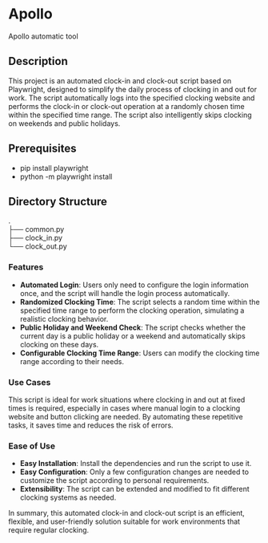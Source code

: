 # Apollo
Apollo automatic tool

## Description  
  
This project is an automated clock-in and clock-out script based on Playwright, designed to simplify the daily process of clocking in and out for work. The script automatically logs into the specified clocking website and performs the clock-in or clock-out operation at a randomly chosen time within the specified time range. The script also intelligently skips clocking on weekends and public holidays.  

## Prerequisites  
- pip install playwright  
- python -m playwright install

## Directory Structure
.  
├── common.py  
├── clock_in.py  
└── clock_out.py  

### Features  
  
- **Automated Login**: Users only need to configure the login information once, and the script will handle the login process automatically.  
- **Randomized Clocking Time**: The script selects a random time within the specified time range to perform the clocking operation, simulating a realistic clocking behavior.  
- **Public Holiday and Weekend Check**: The script checks whether the current day is a public holiday or a weekend and automatically skips clocking on these days.  
- **Configurable Clocking Time Range**: Users can modify the clocking time range according to their needs.  
  
### Use Cases  
  
This script is ideal for work situations where clocking in and out at fixed times is required, especially in cases where manual login to a clocking website and button clicking are needed. By automating these repetitive tasks, it saves time and reduces the risk of errors.  
  
### Ease of Use  
  
- **Easy Installation**: Install the dependencies and run the script to use it.  
- **Easy Configuration**: Only a few configuration changes are needed to customize the script according to personal requirements.  
- **Extensibility**: The script can be extended and modified to fit different clocking systems as needed.  
  
In summary, this automated clock-in and clock-out script is an efficient, flexible, and user-friendly solution suitable for work environments that require regular clocking.  
